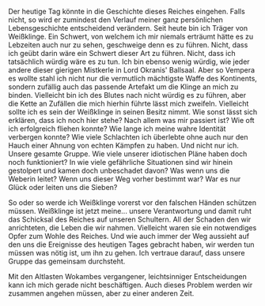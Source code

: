 Der heutige Tag könnte in die Geschichte dieses Reiches eingehen. Falls nicht, so wird er zumindest den Verlauf meiner ganz persönlichen Lebensgeschichte entscheidend verändern. Seit heute bin ich Träger von Weißklinge. Ein Schwert, von welchem ich mir niemals erträumt hätte es zu Lebzeiten auch nur zu sehen, geschweige denn es zu führen. Nicht, dass ich geübt darin wäre ein Schwert dieser Art zu führen. Nicht, dass ich tatsächlich würdig wäre es zu tun. Ich bin ebenso wenig würdig, wie jeder andere dieser gierigen Mistkerle in Lord Okranis' Ballsaal. Aber so Vempera es wollte stahl ich nicht nur die vermutlich mächtigste Waffe des Kontinents, sondern zufällig auch das passende Artefakt um die Klinge an mich zu binden. Vielleicht bin ich des Blutes nach nicht würdig es zu führen, aber die Kette an Zufällen die mich hierhin führte lässt mich zweifeln. Vielleicht sollte ich es sein der Weißklinge in seinen Besitz nimmt. Wie sonst lässt sich erklären, dass ich noch hier stehe? Nach allem was mir passiert ist? Wie oft ich erfolgreich fliehen konnte? Wie lange ich meine wahre Identität verbergen konnte? Wie viele Schlachten ich überlebte ohne auch nur den Hauch einer Ahnung von echten Kämpfen zu haben. Und nicht nur ich. Unsere gesamte Gruppe. Wie viele unserer idiotischen Pläne haben doch noch funktioniert? In wie viele gefährliche Situationen sind wir hinein gestolpert und kamen doch unbeschadet davon? Was wenn uns die Weberin leitet? Wenn uns dieser Weg vorher bestimmt war? War es nur Glück oder leiten uns die Sieben?

So oder so werde ich Weißklinge vorerst vor den falschen Händen schützen müssen. Weißklinge ist jetzt meine... unsere Verantwortung und damit ruht das Schicksal des Reiches auf unseren Schultern. All der Schaden den wir anrichteten, die Leben die wir nahmen. Vielleicht waren sie ein notwendiges Opfer zum Wohle des Reiches. Und wie auch immer der Weg aussieht auf den uns die Ereignisse des heutigen Tages gebracht haben, wir werden tun müssen was nötig ist, um ihn zu gehen. Ich vertraue darauf, dass unsere Gruppe das gemeinsam durchsteht.

Mit den Altlasten Wokambes vergangener, leichtsinniger Entscheidungen kann ich mich gerade nicht beschäftigen. Auch dieses Problem werden wir zusammen angehen müssen, aber zu einer anderen Zeit.